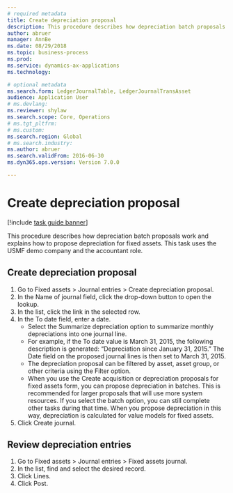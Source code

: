```yaml
---
# required metadata 
title: Create depreciation proposal
description: This procedure describes how depreciation batch proposals work and explains how to propose depreciation for fixed assets. 
author: abruer
manager: AnnBe 
ms.date: 08/29/2018
ms.topic: business-process 
ms.prod:  
ms.service: dynamics-ax-applications 
ms.technology:  

# optional metadata 
ms.search.form: LedgerJournalTable, LedgerJournalTransAsset   
audience: Application User 
# ms.devlang:
ms.reviewer: shylaw
ms.search.scope: Core, Operations 
# ms.tgt_pltfrm:  
# ms.custom:  
ms.search.region: Global
# ms.search.industry: 
ms.author: abruer
ms.search.validFrom: 2016-06-30 
ms.dyn365.ops.version: Version 7.0.0

---
```


# Create depreciation proposal

[!include [task guide banner](../../includes/task-guide-banner.md)]

This procedure describes how depreciation batch proposals work and explains how to propose depreciation for fixed assets. This task uses the USMF demo company and the accountant role.


## Create depreciation proposal
1. Go to Fixed assets > Journal entries > Create depreciation proposal.
2. In the Name of journal field, click the drop-down button to open the lookup.
3. In the list, click the link in the selected row.
4. In the To date field, enter a date.
    * Select the Summarize depreciation option to summarize monthly depreciations into one journal line.  
    * For example, if the To date value is March 31, 2015, the following description is generated: “Depreciation since January 31, 2015.” The Date field on the proposed journal lines is then set to March 31, 2015.  
    * The depreciation proposal can be filtered by asset, asset group, or other criteria using the Filter option.  
    * When you use the Create acquisition or depreciation proposals for fixed assets form, you can propose depreciation in batches. This is recommended for larger proposals that will use more system resources. If you select the batch option, you can still complete other tasks during that time. When you propose depreciation in this way, depreciation is calculated for value models for fixed assets.  
5. Click Create journal.

## Review depreciation entries
1. Go to Fixed assets > Journal entries > Fixed assets journal.
2. In the list, find and select the desired record.
3. Click Lines.
4. Click Post.

